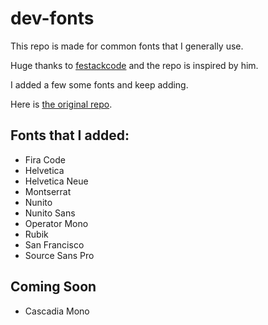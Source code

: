 # dev-fonts
This repo is made for common fonts that I generally use. <br />

Huge thanks to [festackcode](https://github.com/festackcode) and the repo is inspired by him.<br />

I added a few some fonts and keep adding.<br />

Here is [the original repo](https://github.com/festackcode/dev-fonts).<br />
## Fonts that I added:
  - Fira Code
  - Helvetica
  - Helvetica Neue
  - Montserrat
  - Nunito
  - Nunito Sans
  - Operator Mono
  - Rubik
  - San Francisco
  - Source Sans Pro


## Coming Soon
  - Cascadia Mono